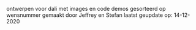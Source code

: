 ontwerpen voor dali met images en code demos
gesorteerd op wensnummer
gemaakt door Jeffrey en Stefan
laatst geupdate op: 14-12-2020
